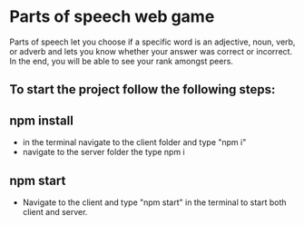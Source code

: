 # Parts of speech web game

Parts of speech let you choose if a specific word is an adjective, noun, verb, or adverb and lets you know whether your answer was correct or incorrect. In the end, you will be able to see your rank amongst peers.

## To start the project follow the following steps:

## npm install

- in the terminal navigate to the client folder and type "npm i"
- navigate to the server folder the type npm i

## npm start

- Navigate to the client and type "npm start" in the terminal to start both client and server.

